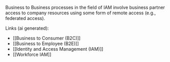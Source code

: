 Business to Business processes in the field of IAM involve business partner access to company resources using some form of remote access (e.g., federated access).

Links (ai generated):
 - [[Business to Consumer (B2C)]]
 - [[Business to Employee (B2E)]]
 - [[Identity and Access Management (IAM)]]
 - [[Workforce IAM]]
